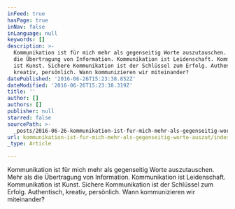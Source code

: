 ```yaml
---
inFeed: true
hasPage: true
inNav: false
inLanguage: null
keywords: []
description: >-
  Kommunikation ist für mich mehr als gegenseitig Worte auszutauschen. Mehr als
  die Übertragung von Information. Kommunikation ist Leidenschaft. Kommunikation
  ist Kunst. Sichere Kommunikation ist der Schlüssel zum Erfolg. Authentisch,
  kreativ, persönlich. Wann kommunizieren wir miteinander? 
datePublished: '2016-06-26T15:23:38.852Z'
dateModified: '2016-06-26T15:23:38.319Z'
title: ''
author: []
authors: []
publisher: null
starred: false
sourcePath: >-
  _posts/2016-06-26-kommunikation-ist-fur-mich-mehr-als-gegenseitig-worte-auszut.md
url: kommunikation-ist-fur-mich-mehr-als-gegenseitig-worte-auszut/index.html
_type: Article

---
```

Kommunikation ist für mich mehr als gegenseitig Worte auszutauschen. Mehr als die Übertragung von Information. Kommunikation ist Leidenschaft. Kommunikation ist Kunst. Sichere Kommunikation ist der Schlüssel zum Erfolg. Authentisch, kreativ, persönlich. Wann kommunizieren wir miteinander?